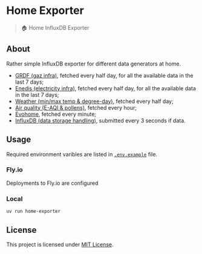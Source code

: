 # Home Exporter

> 🏠 Home InfluxDB Exporter

## About

Rather simple InfluxDB exporter for different data generators at home.

* [GRDF (gaz infra)](src/grdf_exporter/), fetched every half day, for all the available data in the last 7 days;
* [Enedis (electricity infra)](src/enedis_exporter/), fetched every half day, for all the available data in the last 7 days;
* [Weather (min/max temp & degree-day)](src/weather_exporter/), fetched every half day;
* [Air quality (E-AQI & pollens)](src/air_exporter/), fetched every hour;
* [Evohome](src/evohome_exporter/), fetched every minute;
* [InfluxDB (data storage handling)](src/influxdb_exporter/), submitted every 3 seconds if data.

## Usage

Required environment varibles are listed in [`.env.example`](.env.example) file.

### Fly.io

Deployments to Fly.io are configured

### Local

```shell
uv run home-exporter
```

## License

This project is licensed under [MIT License](LICENSE).
